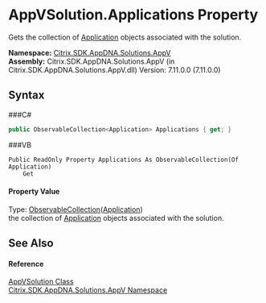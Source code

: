 # AppVSolution.Applications Property 
 

Gets the collection of <a href="T_Citrix_SDK_AppDNA_Application">Application</a> objects associated with the solution.

**Namespace:**&nbsp;<a href="N_Citrix_SDK_AppDNA_Solutions_AppV">Citrix.SDK.AppDNA.Solutions.AppV</a><br />**Assembly:**&nbsp;Citrix.SDK.AppDNA.Solutions.AppV (in Citrix.SDK.AppDNA.Solutions.AppV.dll) Version: 7.11.0.0 (7.11.0.0)

## Syntax

###C#
```csharp
public ObservableCollection<Application> Applications { get; }
```

###VB
```vbnet
Public ReadOnly Property Applications As ObservableCollection(Of Application)
	Get
```


#### Property Value
Type: <a href="http://msdn2.microsoft.com/en-us/library/ms668604" target="_blank">ObservableCollection</a>(<a href="T_Citrix_SDK_AppDNA_Application">Application</a>)<br />the collection of <a href="T_Citrix_SDK_AppDNA_Application">Application</a> objects associated with the solution.

## See Also


#### Reference
<a href="T_Citrix_SDK_AppDNA_Solutions_AppV_AppVSolution">AppVSolution Class</a><br /><a href="N_Citrix_SDK_AppDNA_Solutions_AppV">Citrix.SDK.AppDNA.Solutions.AppV Namespace</a><br />
